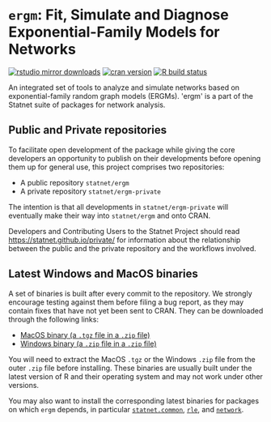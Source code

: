 # `ergm`: Fit, Simulate and Diagnose Exponential-Family Models for Networks

[![rstudio mirror downloads](https://cranlogs.r-pkg.org/badges/ergm?color=2ED968)](https://cranlogs.r-pkg.org/)
[![cran version](https://www.r-pkg.org/badges/version/ergm)](https://cran.r-project.org/package=ergm)
[![R build status](https://github.com/statnet/ergm/workflows/R-CMD-check/badge.svg)](https://github.com/statnet/ergm/actions)

An integrated set of tools to analyze and simulate networks based on exponential-family random graph models (ERGMs). 'ergm' is a part of the Statnet suite of packages for network analysis.

## Public and Private repositories

To facilitate open development of the package while giving the core developers an opportunity to publish on their developments before opening them up for general use, this project comprises two repositories:
* A public repository `statnet/ergm`
* A private repository `statnet/ergm-private`

The intention is that all developments in `statnet/ergm-private` will eventually make their way into `statnet/ergm` and onto CRAN.

Developers and Contributing Users to the Statnet Project should read https://statnet.github.io/private/ for information about the relationship between the public and the private repository and the workflows involved.

## Latest Windows and MacOS binaries

A set of binaries is built after every commit to the repository. We strongly encourage testing against them before filing a bug report, as they may contain fixes that have not yet been sent to CRAN. They can be downloaded through the following links:

* [MacOS binary (a `.tgz` file in a `.zip` file)](https://nightly.link/statnet/ergm/workflows/R-CMD-check.yaml/master/macOS-rrelease-binaries.zip)
* [Windows binary (a `.zip` file in a `.zip` file)](https://nightly.link/statnet/ergm/workflows/R-CMD-check.yaml/master/Windows-rrelease-binaries.zip)

You will need to extract the MacOS `.tgz` or the Windows `.zip` file from the outer `.zip` file before installing. These binaries are usually built under the latest version of R and their operating system and may not work under other versions.

You may also want to install the corresponding latest binaries for packages on which `ergm` depends, in particular [`statnet.common`](https://github.com/statnet/statnet.common), [`rle`](https://github.com/statnet/rle), and [`network`](https://github.com/statnet/network).
